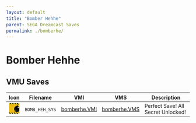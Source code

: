 ```yaml
---
layout: default
title: "Bomber Hehhe"
parent: SEGA Dreamcast Saves
permalink: ./bomberhe/
---
```

# Bomber Hehhe

## VMU Saves

| Icon | Filename | VMI | VMS | Description |
|------|----------|-----|-----|-------------|
| ![Bomber Hehhe](../icons/BOMB_HEH_SYS.GIF) | `BOMB_HEH_SYS` | [bomberhe.VMI](bomberhe.VMI) | [bomberhe.VMS](bomberhe.VMS) | Perfect Save! All Secret Unlocked! |
